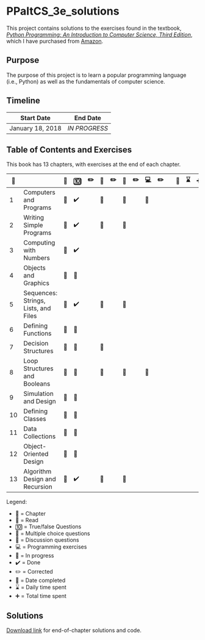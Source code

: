 # PPaItCS_3e_solutions

This project contains solutions to the exercises found in the textbook, [*Python Programming: An Introduction to Computer Science, Third Edition*](https://fbeedle.com/our-books/23-python-programming-an-introduction-to-computer-science-3rd-ed-9781590282755.html), which I have purchased from [Amazon](https://www.amazon.com/Python-Programming-Introduction-Computer-Science/dp/1590282752/ref=sr_1_2?ie=UTF8&qid=1516294885&sr=8-2&keywords=python+programming+third+edition).

## Purpose

The purpose of this project is to learn a popular programming language (i.e., Python) as well as the fundamentals of computer science.

## Timeline

|Start Date|End Date|
|----------------|--------------|
|January 18, 2018|*IN PROGRESS*|

## Table of Contents and Exercises

This book has 13 chapters, with exercises at the end of each chapter.

|:closed_book:||:book:|:keycap_ten:|:pencil2:|:abcd:|:pencil2:|:speech_balloon:|:pencil2:|:computer:|:pencil2:||:date:|:hourglass:|:heavy_plus_sign:|
|-------------|------|------------|---------|------|---------|----------------|---------|----------|----------|-|---|------|-----------|-|
| 1|Computers and Programs|:construction:|:heavy_check_mark:||:construction:||:construction:||:construction:|
| 2|Writing Simple Programs|:construction:|:heavy_check_mark:||:construction:||:construction:|
| 3|Computing with Numbers|:construction:|:heavy_check_mark:|
| 4|Objects and Graphics|:construction:|:construction:
| 5|Sequences: Strings, Lists, and Files|:construction:|:heavy_check_mark:||:construction:||:construction:
| 6|Defining Functions|:construction:|:construction:
| 7|Decision Structures|:construction:|:construction:||:construction:
| 8|Loop Structures and Booleans|:construction:|:construction:||:construction:||:construction:||:construction:
| 9|Simulation and Design|:construction:|:construction:
|10|Defining Classes|:construction:|:construction:
|11|Data Collections|:construction:|:construction:
|12|Object-Oriented Design|:construction:|:construction:
|13|Algorithm Design and Recursion|:construction:|:heavy_check_mark:||:construction:||:construction:||

Legend: 
- :closed_book: = Chapter
- :book: = Read
- :keycap_ten: = True/false Questions
- :abcd: = Multiple choice questions
- :speech_balloon: = Discussion questions
- :computer: = Programming exercises
- :construction: = In progress
- :heavy_check_mark: = Done
- :pencil2: = Corrected
- :date: = Date completed
- :hourglass: = Daily time spent
- :heavy_plus_sign: = Total time spent

## Solutions 

[Download link](https://fbeedle.com/our-books/23-python-programming-an-introduction-to-computer-science-3rd-ed-9781590282755.html) for end-of-chapter solutions and code.
